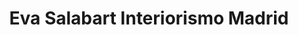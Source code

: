 ---
title: "Eva Salabart Interiorismo Madrid"
url: /madrid/eva-salabart-interiorismo-madrid/
shop: decoración interior
---